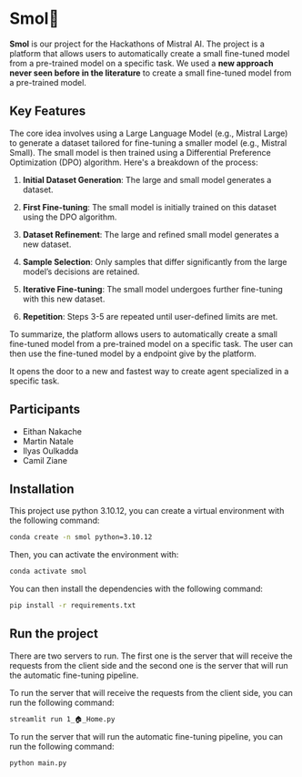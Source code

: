 # Smol🦎

**Smol** is our project for the Hackathons of Mistral AI. The project is a platform that allows users to automatically create a small fine-tuned model from a pre-trained model on a specific task. We used a **new approach never seen before in the literature** to create a small fine-tuned model from a pre-trained model.

## Key Features
The core idea involves using a Large Language Model (e.g., Mistral Large) to generate a dataset tailored for fine-tuning a smaller model (e.g., Mistral Small). The small model is then trained using a Differential Preference Optimization (DPO) algorithm. Here's a breakdown of the process:
1. **Initial Dataset Generation**: The large and small model generates a dataset.

2. **First Fine-tuning**: The small model is initially trained on this dataset using the DPO algorithm.

3. **Dataset Refinement**: The large and refined small model generates a new dataset.

4. **Sample Selection**: Only samples that differ significantly from the large model’s decisions are retained.

5. **Iterative Fine-tuning**: The small model undergoes further fine-tuning with this new dataset.

6. **Repetition**: Steps 3-5 are repeated until user-defined limits are met.

To summarize, the platform allows users to automatically create a small fine-tuned model from a pre-trained model on a specific task. The user can then use the fine-tuned model by a endpoint give by the platform.

It opens the door to a new and fastest way to create agent specialized in a specific task.

## Participants
- Eithan Nakache
- Martin Natale
- Ilyas Oulkadda
- Camil Ziane

## Installation
This project use python 3.10.12, you can create a virtual environment with the following command:

```bash
conda create -n smol python=3.10.12
```

Then, you can activate the environment with:

```bash
conda activate smol
```

You can then install the dependencies with the following command:

```bash
pip install -r requirements.txt
```

## Run the project
There are two servers to run. The first one is the server that will receive the requests from the client side and the second one is the server that will run the automatic fine-tuning pipeline.

To run the server that will receive the requests from the client side, you can run the following command:

```bash
streamlit run 1_🏠_Home.py
```

To run the server that will run the automatic fine-tuning pipeline, you can run the following command:

```bash
python main.py
```